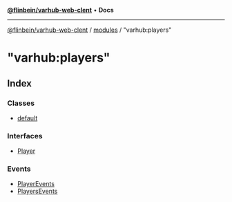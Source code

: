 [**@flinbein/varhub-web-clent**](../../../README.md) • **Docs**

***

[@flinbein/varhub-web-clent](../../../README.md) / [modules](../../README.md) / "varhub:players"

# "varhub:players"

## Index

### Classes

- [default](classes/default.md)

### Interfaces

- [Player](interfaces/Player.md)

### Events

- [PlayerEvents](type-aliases/PlayerEvents.md)
- [PlayersEvents](type-aliases/PlayersEvents.md)
